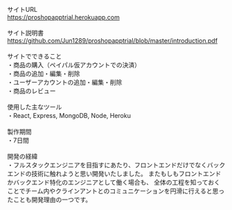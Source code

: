 サイトURL<br>
https://proshopapptrial.herokuapp.com<br>
<br>
サイト説明書<br>
https://github.com/Jun1289/proshopapptrial/blob/master/introduction.pdf<br>
<br>
サイトでできること<br>
・商品の購入（ペイパル仮アカウントでの決済）<br>
・商品の追加・編集・削除<br>
・ユーザーアカウントの追加・編集・削除<br>
・商品のレビュー<br>
<br>
使用した主なツール<br>
・React, Express, MongoDB, Node, Heroku<br>
<br>
製作期間<br>
・7日間<br>
<br>
開発の経緯<br>
・フルスタックエンジニアを目指すにあたり、フロントエンドだけでなくバックエンドの技術に触れようと思い開発いたしました。
またもしもフロントエンドかバックエンド特化のエンジニアとして働く場合も、
全体の工程を知っておくことでチーム内やクラインアントとのコミュニケーションを円滑に行えると思ったことも開発理由の一つです。

